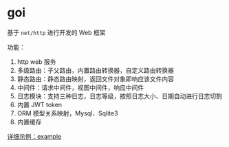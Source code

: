 # goi

基于 `net/http` 进行开发的 Web 框架

功能：

1. http web 服务
2. 多级路由：子父路由，内置路由转换器，自定义路由转换器
3. 静态路由：静态路由映射，返回文件对象即响应该文件内容
4. 中间件：请求中间件，视图中间件，响应中间件
4. 日志模块：支持三种日志，日志等级，按照日志大小、日期自动进行日志切割
5. 内置 JWT token
6. ORM 模型关系映射，Mysql、Sqlite3
7. 内置缓存

[详细示例：example](./example)
